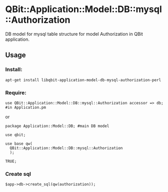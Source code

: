 QBit::Application::Model::DB::mysql::Authorization
=====

DB model for mysql table structure for model Authorization in QBit application.

## Usage

### Install:

```
apt-get install libqbit-application-model-db-mysql-authorization-perl
```

### Require:

```
use QBit::Application::Model::DB::mysql::Authorization accessor => db; #in Application.pm
```

or

```
package Application::Model::DB; #main DB model

use qbit;

use base qw(
  QBit::Application::Model::DB::mysql::Authorization
  );

TRUE;
```

### Create sql

```
$app->db->create_sql(qw(authorization));

```
